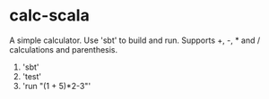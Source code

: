 # calc-scala
A simple calculator. Use 'sbt' to build and run. Supports +, -, * and / calculations and parenthesis.

1. 'sbt'
2. 'test'
3. 'run "(1 + 5)*2-3"'
